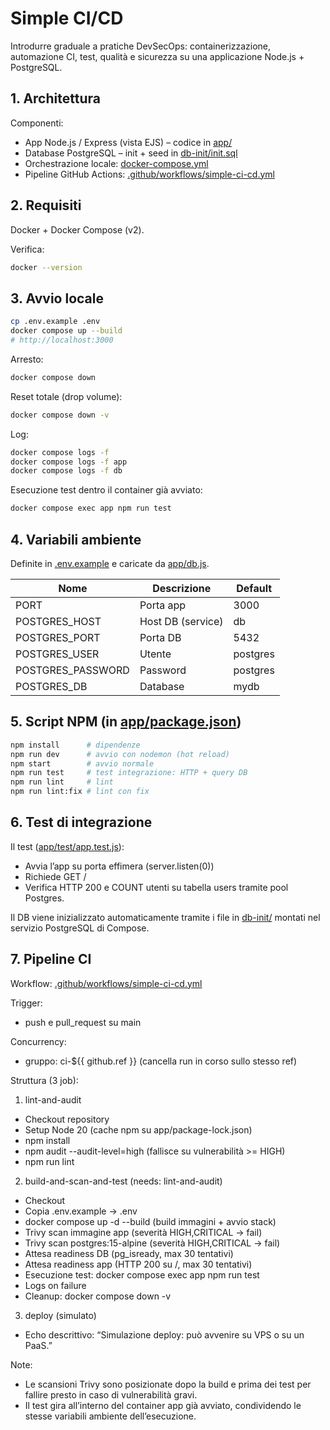 # Simple CI/CD

Introdurre graduale a pratiche DevSecOps: containerizzazione, automazione CI, test, qualità e sicurezza su una applicazione Node.js + PostgreSQL.

## 1. Architettura

Componenti:
- App Node.js / Express (vista EJS) – codice in [app/](app)
- Database PostgreSQL – init + seed in [db-init/init.sql](db-init/init.sql)
- Orchestrazione locale: [docker-compose.yml](docker-compose.yml)
- Pipeline GitHub Actions: [.github/workflows/simple-ci-cd.yml](.github/workflows/simple-ci-cd.yml)

## 2. Requisiti

Docker + Docker Compose (v2).

Verifica:
```bash
docker --version
```

## 3. Avvio locale

```bash
cp .env.example .env
docker compose up --build
# http://localhost:3000
```

Arresto:
```bash
docker compose down
```

Reset totale (drop volume):
```bash
docker compose down -v
```

Log:
```bash
docker compose logs -f
docker compose logs -f app
docker compose logs -f db
```

Esecuzione test dentro il container già avviato:
```bash
docker compose exec app npm run test
```

## 4. Variabili ambiente

Definite in [.env.example](.env.example) e caricate da [app/db.js](app/db.js).

| Nome | Descrizione | Default |
|------|-------------|---------|
| PORT | Porta app | 3000 |
| POSTGRES_HOST | Host DB (service) | db |
| POSTGRES_PORT | Porta DB | 5432 |
| POSTGRES_USER | Utente | postgres |
| POSTGRES_PASSWORD | Password | postgres |
| POSTGRES_DB | Database | mydb |

## 5. Script NPM (in [app/package.json](app/package.json))

```bash
npm install      # dipendenze
npm run dev      # avvio con nodemon (hot reload)
npm start        # avvio normale
npm run test     # test integrazione: HTTP + query DB
npm run lint     # lint
npm run lint:fix # lint con fix
```

## 6. Test di integrazione

Il test ([app/test/app.test.js](app/test/app.test.js)):
- Avvia l’app su porta effimera (server.listen(0))
- Richiede GET /
- Verifica HTTP 200 e COUNT utenti su tabella users tramite pool Postgres.

Il DB viene inizializzato automaticamente tramite i file in [db-init/](db-init) montati nel servizio PostgreSQL di Compose.

## 7. Pipeline CI

Workflow: [.github/workflows/simple-ci-cd.yml](.github/workflows/simple-ci-cd.yml)

Trigger:
- push e pull_request su main

Concurrency:
- gruppo: ci-${{ github.ref }} (cancella run in corso sullo stesso ref)

Struttura (3 job):

1) lint-and-audit
- Checkout repository
- Setup Node 20 (cache npm su app/package-lock.json)
- npm install
- npm audit --audit-level=high (fallisce su vulnerabilità >= HIGH)
- npm run lint

2) build-and-scan-and-test (needs: lint-and-audit)
- Checkout
- Copia .env.example → .env
- docker compose up -d --build (build immagini + avvio stack)
- Trivy scan immagine app (severità HIGH,CRITICAL → fail)
- Trivy scan postgres:15-alpine (severità HIGH,CRITICAL → fail)
- Attesa readiness DB (pg_isready, max 30 tentativi)
- Attesa readiness app (HTTP 200 su /, max 30 tentativi)
- Esecuzione test: docker compose exec app npm run test
- Logs on failure
- Cleanup: docker compose down -v

3) deploy (simulato)
- Echo descrittivo: “Simulazione deploy: può avvenire su VPS o su un PaaS.”

Note:
- Le scansioni Trivy sono posizionate dopo la build e prima dei test per fallire presto in caso di vulnerabilità gravi.
- Il test gira all’interno del container app già avviato, condividendo le stesse variabili ambiente dell’esecuzione.
